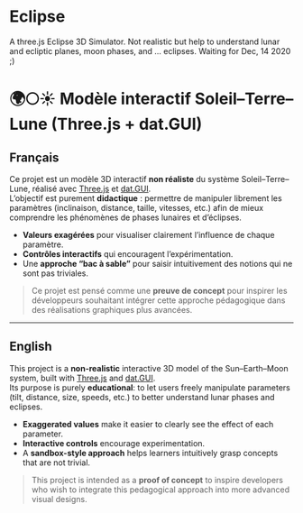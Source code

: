 # Eclipse

A three.js Eclipse 3D Simulator. 
Not realistic but help to understand lunar and ecliptic planes, moon phases, and ... eclipses. 
Waiting for Dec, 14 2020 ;)
# 🌍🌕☀ Modèle interactif Soleil–Terre–Lune (Three.js + dat.GUI)

## Français
Ce projet est un modèle 3D interactif **non réaliste** du système Soleil–Terre–Lune, réalisé avec [Three.js](https://threejs.org/) et [dat.GUI](https://github.com/dataarts/dat.gui).  
L’objectif est purement **didactique** : permettre de manipuler librement les paramètres (inclinaison, distance, taille, vitesses, etc.) afin de mieux comprendre les phénomènes de phases lunaires et d’éclipses.  

- **Valeurs exagérées** pour visualiser clairement l’influence de chaque paramètre.  
- **Contrôles interactifs** qui encouragent l’expérimentation.  
- Une **approche “bac à sable”** pour saisir intuitivement des notions qui ne sont pas triviales.  

> Ce projet est pensé comme une **preuve de concept** pour inspirer les développeurs souhaitant intégrer cette approche pédagogique dans des réalisations graphiques plus avancées.

---

## English
This project is a **non-realistic** interactive 3D model of the Sun–Earth–Moon system, built with [Three.js](https://threejs.org/) and [dat.GUI](https://github.com/dataarts/dat.gui).  
Its purpose is purely **educational**: to let users freely manipulate parameters (tilt, distance, size, speeds, etc.) to better understand lunar phases and eclipses.  

- **Exaggerated values** make it easier to clearly see the effect of each parameter.  
- **Interactive controls** encourage experimentation.  
- A **sandbox-style approach** helps learners intuitively grasp concepts that are not trivial.  

> This project is intended as a **proof of concept** to inspire developers who wish to integrate this pedagogical approach into more advanced visual designs.
